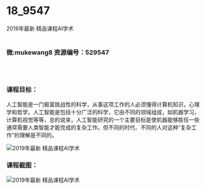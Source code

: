 # 18_9547
2019年最新 精品课程AI学术
<br/></br>
<h3>微:mukewang8 资源编号：529547</h3>
<br/></br>
<h3>课程目标：</h3>
<p>人工智能是一门极富挑战性的科学，从事这项工作的人必须懂得计算机知识，心理学和哲学。人工智能是包括十分广泛的科学，它由不同的领域组成，如机器学习，计算机视觉等等，总的说来，人工智能研究的一个主要目标是使机器能够胜任一些通常需要人类智能才能完成的复杂工作。但不同的时代、不同的人对这种“复杂工作”的理解是不同的。</p>
<p><img src="https://www.ko996.com/wp-content/uploads/img/2019/12/1-23-300x191.png" alt="2019年最新 精品课程AI学术"></p>
<h3>课程截图：</h3>
<p><img src="https://www.ko996.com/wp-content/uploads/img/2019/12/11-12.png" alt="2019年最新 精品课程AI学术"></p>
<p>&nbsp;</p>
